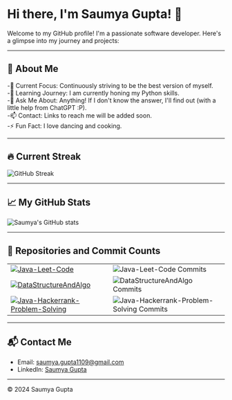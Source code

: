 # Hi there, I'm Saumya Gupta! 👋

Welcome to my GitHub profile! I'm a passionate software developer. Here's a glimpse into my journey and projects:

---

## 🔭 About Me

-🔭 Current Focus: Continuously striving to be the best version of myself. <br>
-🌱 Learning Journey: I am currently honing my Python skills. <br>
-💬 Ask Me About: Anything! If I don't know the answer, I'll find out (with a little help from ChatGPT :P). <br>
-📫 Contact: Links to reach me will be added soon.<br>
-⚡ Fun Fact: I love dancing and cooking. <br>

---

## 🔥 Current Streak

![GitHub Streak](https://github-readme-streak-stats.herokuapp.com/?user=saumya1109&theme=radical)

---

## 📈 My GitHub Stats

![Saumya's GitHub stats](https://github-readme-stats.vercel.app/api?username=saumya1109&show_icons=true&theme=radical)

---

## 📂 Repositories and Commit Counts

<table>
  <tr>
    <td>
      <a href="https://github.com/saumya1109/Java-Leet-Code">
        <img src="https://github-readme-stats.vercel.app/api/pin/?username=saumya1109&repo=Java-Leet-Code&theme=radical" alt="Java-Leet-Code"/>
      </a>
    </td>
    <td>
      <img src="https://img.shields.io/github/commit-activity/m/saumya1109/Java-Leet-Code?style=flat-square&logo=github&label=Commits" alt="Java-Leet-Code Commits"/>
    </td>
  </tr>
  <tr>
    <td>
      <a href="https://github.com/saumya1109/DataStructureAndAlgo">
        <img src="https://github-readme-stats.vercel.app/api/pin/?username=saumya1109&repo=DataStructureAndAlgo&theme=radical" alt="DataStructureAndAlgo"/>
      </a>
    </td>
    <td>
      <img src="https://img.shields.io/github/commit-activity/m/saumya1109/DataStructureAndAlgo?style=flat-square&logo=github&label=Commits" alt="DataStructureAndAlgo Commits"/>
    </td>
  </tr>
  <tr>
    <td>
      <a href="https://github.com/saumya1109/Java-Hackerrank-Problem-Solving">
        <img src="https://github-readme-stats.vercel.app/api/pin/?username=saumya1109&repo=Java-Hackerrank-Problem-Solving&theme=radical" alt="Java-Hackerrank-Problem-Solving"/>
      </a>
    </td>
    <td>
      <img src="https://img.shields.io/github/commit-activity/m/saumya1109/Java-Hackerrank-Problem-Solving?style=flat-square&logo=github&label=Commits" alt="Java-Hackerrank-Problem-Solving Commits"/>
    </td>
  </tr>
</table>

---

## 📬 Contact Me

- Email: [saumya.gupta1109@gmail.com](mailto:saumya.gupta1109@gmail.com)
- LinkedIn: [Saumya Gupta](https://www.linkedin.com/in/saumya-gupta1109)

---

© 2024 Saumya Gupta
